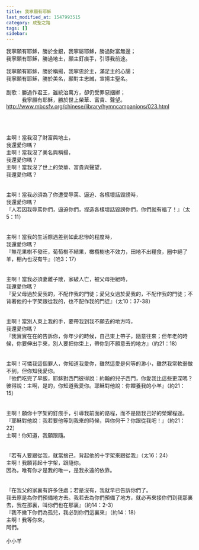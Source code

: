 ```yaml
---
title: 我寧願有耶穌
last_modified_at: 1547993515
category: 成聖之路
tags: []
sidebar: 
---
```


<p>我寧願有耶穌，勝於金銀，我寧屬耶穌，勝過財富無邊；<br/>我寧願有耶穌，勝過地土，願主釘痕手，引導我前途。<br/><!--more--></p><p>我寧願有耶穌，勝於稱揚，我寧忠於主，滿足主的心腸；<br/>我寧願有耶穌，勝於美名，願對主忠誠，宣揚主聖名。<br/><br/>副歌：勝過作君王，雖統治萬方，卻仍受罪惡捆綁；<br/>　　　我寧願有耶穌，勝於世上榮華、富貴、聲望。<br/> <a href="http://www.mbcsfv.org/chinese/library/hymncampanions/023.html">http://www.mbcsfv.org/chinese/library/hymncampanions/023.html</a> </p><p><br/><br/><br/>主啊！當我沒了財富與地土，<br/>我還愛你嗎？<br/>主啊！當我沒了美名與稱揚，<br/>我還愛你嗎？<br/>主啊！當我沒了世上的榮華、富貴與聲望，<br/>我還愛你嗎？<br/><br/><br/>主啊！當我必須為了你遭受辱罵、逼迫、各樣壞話毀謗時，<br/>我還愛你嗎？<br/>『人若因我辱罵你們，逼迫你們，捏造各樣壞話毀謗你們，你們就有福了！』（太5：11）<br/><br/><br/>主啊！當我的生活際遇差到如此悲慘的程度時， <br/>我還愛你嗎？<br/>『無花果樹不發旺，葡萄樹不結果，橄欖樹也不效力，田地不出糧食，圈中絕了羊，棚內也沒有牛』（哈3：17）<br/><br/><br/>主啊！當我必須妻離子散，家破人亡，被父母拒絕時，<br/>我還愛你嗎？<br/>『愛父母過於愛我的，不配作我的門徒；愛兒女過於愛我的，不配作我的門徒；不背著他的十字架跟從我的，也不配作我的門徒』（太10：37-38）<br/><br/><br/>主啊！當別人束上我的手，要帶我到我不願去的地方時，<br/>我還愛你嗎？<br/>『我實實在在的告訴你，你年少的時候，自己束上帶子，隨意往來；但年老的時候，你要伸出手來，別人要把你束上，帶你到不願意去的地方』（約21：18）<br/><br/><br/>主啊！可憐我這個罪人，你知道我愛你，雖然這愛是何等的渺小，雖然我常軟弱做不到，但你知我愛你。<br/>『他們吃完了早飯，耶穌對西門彼得說：約翰的兒子西門，你愛我比這些更深嗎？彼得說：主啊，是的，你知道我愛你。耶穌對他說：你餵養我的小羊』（約21：15）<br/><br/><br/>主啊！願你十字架的釘痕手，引導我前面的路程，而不是隨我己好的榮耀程途。<br/>『耶穌對他說：我若要他等到我來的時候，與你何干？你跟從我吧！』（約21：22）<br/>主啊！你知道，我願跟隨。<br/><br/><br/>『若有人要跟從我，就當捨己，背起他的十字架來跟從我』（太16：24）<br/>主啊！我願背起十字架，跟隨你。<br/>因為，唯有你才是我的唯一，是我永遠的依靠。<br/><br/><br/>『在我父的家裏有許多住處；若是沒有，我就早已告訴你們了。<br/>我去原是為你們預備地方去。我若去為你們預備了地方，就必再來接你們到我那裏去，我在那裏，叫你們也在那裏』（約14：2-3）<br/>『我不撇下你們為孤兒，我必到你們這裏來』（約14：18）<br/>主啊！我等你來。<br/>阿們。<br/><br/>小小羊<br/></p><p> </p><br/>